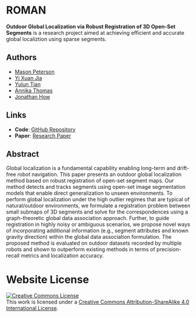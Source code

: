 # ROMAN

**Outdoor Global Localization via Robust Registration of 3D Open-Set Segments** is a research project aimed at achieving efficient and accurate global localiztion using sparse segments.

## Authors

- [Mason Peterson](https://github.com/mbpeterson70)
- [Yi Xuan Jia](https://acl.mit.edu/people/yixuany)
- [Yulun Tian](https://www.tianyulun.com/)
- [Annika Thomas](https://www.annikathomas.com)
- [Jonathan How](https://www.mit.edu/~jhow/)

## Links

- **Code**: [GitHub Repository]()
- **Paper**: [Research Paper]()

## Abstract

Global localization is a fundamental capability enabling long-term and drift-free robot navigation. This paper presents an outdoor global localization method based on robust registration of open-set segment maps. Our method detects and tracks segments using open-set image segmentation models that enable direct generalization to unseen environments. To perform global localization under the high outlier regimes that are typical of natural/outdoor environments, we formulate a registration problem between small submaps of 3D segments and solve for the correspondences using a graph-theoretic global data association approach. Further, to guide registration in highly noisy or ambiguous scenarios, we propose novel ways of incorporating additional information (e.g., segment attributes and known gravity direction) within the global data association formulation. The proposed method is evaluated on outdoor datasets recorded by multiple robots and shown to outperform existing methods in terms of precision-recall metrics and localization accuracy.

<!-- ## Image -->

<!-- Insert an image here that represents the SOS-SLAM project. -->

<!-- ![SOS-SLAM Image](image.jpg) -->

<!-- ## Demo -->

<!-- You can view a live demo of SOS-SLAM [here](https://yourdemo.com). -->

<!-- ## Video Links -->

<!-- - [Introduction Video](https://www.youtube.com/watch?v=your-intro-video) -->
<!-- - [Tutorial Video](https://www.youtube.com/watch?v=your-tutorial-video) -->
  
# Website License
<a rel="license" href="http://creativecommons.org/licenses/by-sa/4.0/"><img alt="Creative Commons License" style="border-width:0" src="https://i.creativecommons.org/l/by-sa/4.0/88x31.png" /></a><br />This work is licensed under a <a rel="license" href="http://creativecommons.org/licenses/by-sa/4.0/">Creative Commons Attribution-ShareAlike 4.0 International License</a>.
